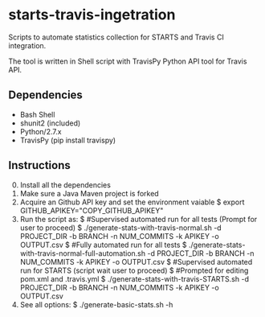 # starts-travis-ingetration

Scripts to automate statistics collection for STARTS and Travis CI integration.

The tool is written in Shell script with TravisPy Python API tool for Travis API.

## Dependencies

* Bash Shell
* shunit2 (included)
* Python/2.7.x
* TravisPy (pip install travispy)

## Instructions

0. Install all the dependencies
1. Make sure a Java Maven project is forked
2. Acquire an Github API key and set the environment vaiable
   $ export GITHUB_APIKEY="COPY_GITHUB_APIKEY"
3. Run the script as: 
   $ #Supervised automated run for all tests (Prompt for user to proceed)
   $ ./generate-stats-with-travis-normal.sh -d PROJECT_DIR -b BRANCH -n NUM_COMMITS -k APIKEY -o OUTPUT.csv
   $ #Fully automated run for all tests 
   $ ./generate-stats-with-travis-normal-full-automation.sh -d PROJECT_DIR -b BRANCH -n NUM_COMMITS -k APIKEY -o OUTPUT.csv
   $ #Supervised automated run for STARTS (script wait user to proceed)
   $ #Prompted for editing pom.xml and .travis.yml
   $ ./generate-stats-with-travis-STARTS.sh -d PROJECT_DIR -b BRANCH -n NUM_COMMITS -k APIKEY -o OUTPUT.csv
4. See all options:
   $ ./generate-basic-stats.sh -h
